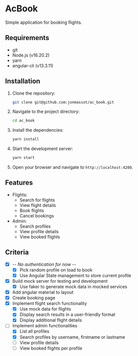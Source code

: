 # AcBook

Simple application for booking flights.

## Requirements

- git
- Node.js (v16.20.2)
- yarn
- angular-cli (v13.3.11)

## Installation

1. Clone the repository:
   ```bash
   git clone git@github.com:jonmassot/ac_book.git
   ```
2. Navigate to the project directory:
   ```bash
   cd ac_book
   ```
3. Install the dependencies:
   ```bash
   yarn install
   ```
4. Start the development server:
   ```bash
   yarn start
   ```
5. Open your browser and navigate to `http://localhost:4200`.

## Features

- Flights:
  - Search for flights
  - View flight details
  - Book flights
  - Cancel bookings
- Admin:
  - Search profiles
  - View profile details
  - View booked flights

## Criteria

- [x] *-- No authentication for now --*
  - [x] Pick random profile on load to book
  - [x] Use Angular State management to store current profile
- [x] Build mock server for testing and development
  - [x] Use faker to generate mock data in mocked services
- [x] Add angular material to layout
- [x] Create booking page
- [x] Implement flight search functionality
  - [x] Use mock data for flights
  - [x] Display search results in a user-friendly format
  - [x] Display additional flight details
- [ ] Implement admin functionalities
  - [x] List all profiles
  - [x] Search profiles by username, firstname or lastname
  - [ ] View profile details
  - [ ] View booked flights per profile